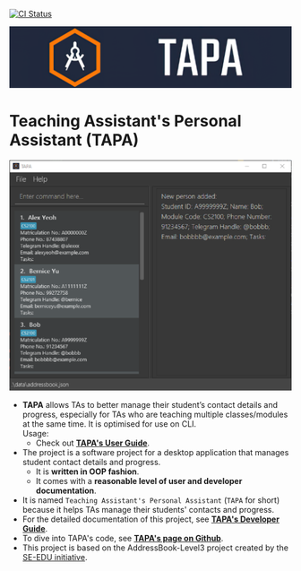 [![CI Status](https://github.com/AY2122S2-CS2103T-W09-4/tp/workflows/Java%20CI/badge.svg)](https://github.com/AY2122S2-CS2103T-W09-4/tp/actions)

<p align="center">
  <img src="docs/images/tapa banner.png">
  <p><h1>Teaching Assistant's Personal Assistant (TAPA)</h1></p>
</p>

![Ui](docs/images/Ui-Sample-Data.png)

* **TAPA** allows TAs to better manage their student’s contact details and progress, especially for TAs who are teaching multiple classes/modules at the same time. It is optimised for use on CLI.<br>
  Usage:
  * Check out **[TAPA's User Guide](https://ay2122s2-cs2103t-w09-4.github.io/tp/UserGuide.html)**.
* The project is a software project for a desktop application that manages student contact details and progress.
  * It is **written in OOP fashion**.
  * It comes with a **reasonable level of user and developer documentation**.
* It is named `Teaching Assistant's Personal Assistant` (`TAPA` for short) because it helps TAs manage their students' contacts and progress.
* For the detailed documentation of this project, see **[TAPA's Developer Guide](https://ay2122s2-cs2103t-w09-4.github.io/tp/DeveloperGuide.html)**.
* To dive into TAPA's code, see **[TAPA's page on Github](https://github.com/AY2122S2-CS2103T-W09-4/tp)**.
* This project is based on the AddressBook-Level3 project created by the [SE-EDU initiative](https://se-education.org).
